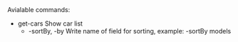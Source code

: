 <div class="commands">
    <div>Avialable commands:</div>
    <ul>
        <li>
            <div class="command">
                <span>
                    get-cars 
                </span>
                <span>
                    Show car list
                </span>
            </div>
            <ul>
                <li class="command">
                    <span >
                        -sortBy, -by  
                    </span>
                    <span>
                        Write name of field for sorting, example: -sortBy models
                    </span>
                </li>
            </ul>
        </li>
    </ul>
</div>
